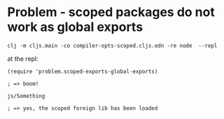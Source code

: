 

# Problem  - scoped packages do not work as global exports

```
clj -m cljs.main -co compiler-opts-scoped.cljs.edn -re node  --repl
```


at the repl:

```
(require 'problem.scoped-exports-global-exports)

; => boom!

js/Something

; => yes, the scoped foreign lib has been loaded



```

